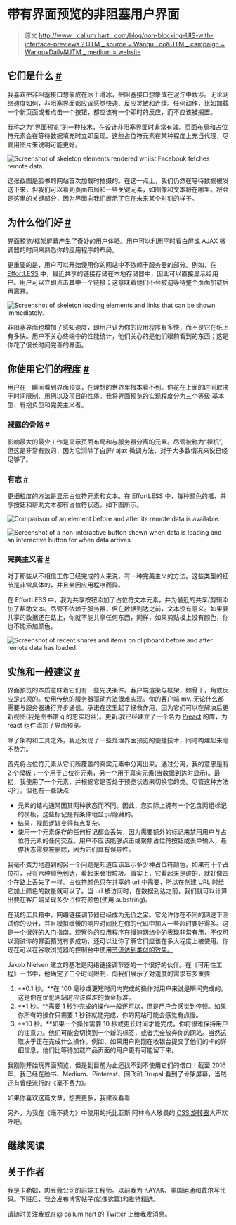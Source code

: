 # 带有界面预览的非阻塞用户界面

> 原文:[http://www . callum hart . com/blog/non-blocking-UIS-with-interface-previews？UTM _ source = Wanqu . co&UTM _ campaign = Wanqu+Daily&UTM _ medium = website](http://www.callumhart.com/blog/non-blocking-uis-with-interface-previews?utm_source=wanqu.co&utm_campaign=Wanqu+Daily&utm_medium=website)

## 它们是什么 [#](#what-are-they)

我喜欢把非阻塞接口想象成在冰上滑冰，把阻塞接口想象成在泥泞中跋涉。无论网络速度如何，非阻塞界面都应该感觉快速、反应灵敏和连续。任何动作，比如加载一个新页面或者点击一个按钮，都应该有一个即时的反应，而不应该被搁置。

我称之为“界面预览”的一种技术，在设计非阻塞界面时非常有效。页面布局和占位符元素会在等待数据填充时立即呈现。这些占位符元素在某种程度上充当代理，尽管用图片来说明可能更好。

![Screenshot of skeleton elements rendered whilst Facebook fetches remote data.](../Images/bc5ff5c12d981bd892dc33bc7b80b7c3.png)

这张截图是脸书的网站首次加载时拍摄的。在这一点上，我们仍然在等待数据被发送下来，但我们可以看到页面布局和一些关键元素，如图像和文本将在哪里。将会是这里的关键部分，因为界面向我们展示了它在未来某个时刻的样子。

## 为什么他们好 [#](#why-they-are-good)

界面预览/框架屏幕产生了奇妙的用户体验。用户可以利用平时看白屏或 AJAX 微调器的时间来熟悉你的应用程序的布局。

更重要的是，用户可以开始使用你的网站中不依赖于服务器的部分。例如，在 [EffortLESS](http://EffortLESS.herokuapp.com/65e5f829-a015-46bd-93b7-36ff87f67cfa_18) 中，最近共享的链接存储在本地存储器中，因此可以直接显示给用户。用户可以立即点击其中一个链接；这意味着他们不会被迫等待整个页面加载后再离开。

![Screenshot of skeleton loading elements and links that can be shown immediately.](../Images/a92b1fdd159d1eeec7848bd67e9b009e.png)

非阻塞界面也增加了感知速度，即用户认为你的应用程序有多快，而不是它在纸上有多快。用户不关心终端中的性能统计，他们关心的是他们眼前看到的东西；这是你花了很长时间完善的界面。

## 你使用它们的程度 [#](#the-degree-to-which-you-use-them)

用户在一瞬间看到界面预览，在理想的世界里根本看不到。你花在上面的时间取决于时间限制、用例以及项目的性质。我将界面预览的实现程度分为三个等级:基本型、有抱负型和完美主义者。

### 裸露的骨骼 [#](#bare-bones)

影响最大的最少工作是显示页面布局和与服务器分离的元素。尽管被称为“裸机”,但这是非常有效的，因为它消除了白屏/ ajax 微调方法，对于大多数情况来说已经足够了。

### 有志 [#](#aspiring)

更细粒度的方法是显示占位符元素和文本。在 EffortLESS 中，每种颜色的框、共享按钮和帮助文本都有占位符状态，如下图所示。

![Comparison of an element before and after its remote data is available.](../Images/0a8057814103e705771f0dca5aa24339.png)

![Screenshot of a non-interactive button shown when data is loading and an interactive button for when data arrives.](../Images/f2e22b4dca147e49823ecb755f5de01e.png)

### 完美主义者 [#](#perfectionist)

对于那些从不相信工作已经完成的人来说，有一种完美主义的方法。这些类型的细节是非常具体的，并且会因应用程序而异。

在 EffortLESS 中，我为共享按钮添加了占位符文本元素，并为最近的共享/剪辑添加了帮助文本。尽管不依赖于服务器，但在数据到达之前，文本没有意义。如果要共享的数据还在路上，你就不能共享任何东西，同样，如果剪贴板上没有颜色，你也不能添加颜色。

![Screenshot of recent shares and items on clipboard before and after remote data has loaded.](../Images/0b2d656837501216a790dd37feb2595e.png)

## 实施和一般建议 [#](#implementation-and-general-advice)

界面预览的本质意味着它们有一些先决条件。客户端渲染与框架，如骨干，角或反应是必须的。使用传统的服务器驱动方法很难实现。你的客户端 mv..无论什么都需要与服务器进行异步通信。承诺在这里起了拯救作用，因为它们可以在解决后更新视图(我是图书馆 q 的忠实粉丝)。更新:我已经建立了一个名为 [Preact](https://github.com/callum-hart/Preact) 的库，为 react 组件添加了界面预览。

除了架构和工具之外，我还发现了一些处理界面预览的便捷技术，同时构建起来毫不费力。

首先将占位符元素从它们所覆盖的真实元素中分离出来。通过分离，我的意思是有 2 个模板；一个用于占位符元素，另一个用于真实元素(当数据到达时显示)。最初，我使用了一个元素，并根据它是否处于预览状态来切换它的类。尽管这种方法可行，但也有一些缺点:

*   元素的结构通常因其两种状态而不同。因此，您实际上拥有一个包含两组标记的模板，这些标记是有条件地显示/隐藏的。
*   结果，视图逻辑变得有点复杂。
*   使用一个元素保存的任何标记都会丢失，因为需要额外的标记来禁用用户与占位符元素的任何交互。用户不应该能够点击或聚焦占位符按钮或表单输入，悬停状态需要被删除，因为它们具有误导性。

我毫不费力地遇到的另一个问题是知道应该显示多少种占位符颜色。如果有十个占位符，只有六种颜色到达，看起来会很垃圾。事实上，它看起来是破的，就好像四个在路上丢失了一样。占位符颜色只在共享的 url 中需要，所以在创建 URL 时给它加上颜色的数量就可以了。当 url 被访问时，在数据到达之前，我们就可以计算出要在客户端呈现多少占位符颜色(使用 substring)。

在我的工具箱中，网络链接调节器已经成为无价之宝。它允许你在不同的网速下测试你的设计，并且模拟缓慢的响应时间比在你的代码中加入一些超时要好得多。这是一个很好的入门指南。观察你的应用程序在慢速网络中的表现非常有用，不仅可以测试你的界面预览有多成功，还可以让你了解它们应该在多大程度上被使用。你现在可以在谷歌浏览器的控制台中使用[节流达到类似的效果。](https://developers.google.com/web/tools/chrome-devtools/network/network-conditions?hl=en)

Jakob Nielsen 建立的基准是网络链接调节器的一个很好的伙伴。在《可用性工程》一书中，他确定了三个时间限制，向我们展示了对速度的需求有多重要:

1.  **0.1 秒。**在 100 毫秒或更短时间内完成的操作对用户来说是瞬间完成的。这是你在优化网站时应该瞄准的黄金标准。
2.  **1 秒。**需要 1 秒钟完成的操作一般还可以，但是用户会感觉到停顿。如果你所有的操作只需要 1 秒钟就能完成，你的网站可能会感觉有点慢。
3.  **10 秒。**如果一个操作需要 10 秒或更长时间才能完成，你将很难保持用户的注意力。他们可能会切换到一个新的标签，或者完全放弃你的网站。当然这取决于正在完成什么操作。例如，如果用户刚刚在收银台提交了他们的卡的详细信息，他们比等待加载产品页面的用户更有可能留下来。

我刚刚开始玩界面预览，但是到目前为止还找不到不使用它们的借口！截至 2016 年，我已经在脸书、Medium、Pinterest、网飞和 Drupal 看到了骨架屏幕，当然还有曾经流行的《毫不费力》。

如果你喜欢这篇文章，想要更多，我建议看看:

另外，为我在《毫不费力》中使用的托比亚斯·阿林令人敬畏的 [CSS 旋转器](https://tobiasahlin.com/spinkit/)大声欢呼吧。

<nav aria-label="Pagination">

## 继续阅读

</nav>

## 关于作者

我是卡勒姆，肉豆蔻公司的前端工程师。以前我为 KAYAK、美国运通和戴尔写代码。下班后，我会发布博客帖子(就像这篇)和推特[精选](https://twitter.com/_callumhart/status/1367944053879406600)。

请随时关注我或在@ callum hart 的 Twitter 上给我发消息。